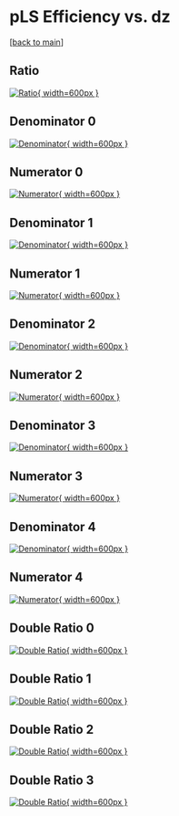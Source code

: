 # pLS Efficiency vs. dz

[[back to main](./)]



## Ratio

[![Ratio](../mtv/var/pLS_vtr_11_0_eff_dz.png){ width=600px }](../mtv/var/pLS_vtr_11_0_eff_dz.pdf)

## Denominator 0

[![Denominator](../mtv/den/pLS_vtr_11_0_eff_dz_den0.png){ width=600px }](../mtv/den/pLS_vtr_11_0_eff_dz_den0.pdf)

## Numerator 0

[![Numerator](../mtv/num/pLS_vtr_11_0_eff_dz_num0.png){ width=600px }](../mtv/num/pLS_vtr_11_0_eff_dz_num0.pdf)

## Denominator 1

[![Denominator](../mtv/den/pLS_vtr_11_0_eff_dz_den1.png){ width=600px }](../mtv/den/pLS_vtr_11_0_eff_dz_den1.pdf)

## Numerator 1

[![Numerator](../mtv/num/pLS_vtr_11_0_eff_dz_num1.png){ width=600px }](../mtv/num/pLS_vtr_11_0_eff_dz_num1.pdf)

## Denominator 2

[![Denominator](../mtv/den/pLS_vtr_11_0_eff_dz_den2.png){ width=600px }](../mtv/den/pLS_vtr_11_0_eff_dz_den2.pdf)

## Numerator 2

[![Numerator](../mtv/num/pLS_vtr_11_0_eff_dz_num2.png){ width=600px }](../mtv/num/pLS_vtr_11_0_eff_dz_num2.pdf)

## Denominator 3

[![Denominator](../mtv/den/pLS_vtr_11_0_eff_dz_den3.png){ width=600px }](../mtv/den/pLS_vtr_11_0_eff_dz_den3.pdf)

## Numerator 3

[![Numerator](../mtv/num/pLS_vtr_11_0_eff_dz_num3.png){ width=600px }](../mtv/num/pLS_vtr_11_0_eff_dz_num3.pdf)

## Denominator 4

[![Denominator](../mtv/den/pLS_vtr_11_0_eff_dz_den4.png){ width=600px }](../mtv/den/pLS_vtr_11_0_eff_dz_den4.pdf)

## Numerator 4

[![Numerator](../mtv/num/pLS_vtr_11_0_eff_dz_num4.png){ width=600px }](../mtv/num/pLS_vtr_11_0_eff_dz_num4.pdf)

## Double Ratio 0

[![Double Ratio](../mtv/ratio/pLS_vtr_11_0_eff_dz_ratio0.png){ width=600px }](../mtv/ratio/pLS_vtr_11_0_eff_dz_ratio0.pdf)

## Double Ratio 1

[![Double Ratio](../mtv/ratio/pLS_vtr_11_0_eff_dz_ratio1.png){ width=600px }](../mtv/ratio/pLS_vtr_11_0_eff_dz_ratio1.pdf)

## Double Ratio 2

[![Double Ratio](../mtv/ratio/pLS_vtr_11_0_eff_dz_ratio2.png){ width=600px }](../mtv/ratio/pLS_vtr_11_0_eff_dz_ratio2.pdf)

## Double Ratio 3

[![Double Ratio](../mtv/ratio/pLS_vtr_11_0_eff_dz_ratio3.png){ width=600px }](../mtv/ratio/pLS_vtr_11_0_eff_dz_ratio3.pdf)

